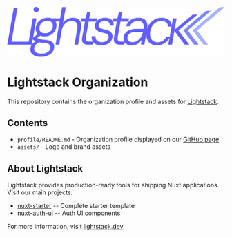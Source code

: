 ![Lighstack logo](https://raw.githubusercontent.com/lightstack-dev/.github/refs/heads/main/assets/lighstack-logo-2025-08.svg)

# Lightstack Organization

This repository contains the organization profile and assets for [Lightstack](https://github.com/lightstack-dev).

## Contents

- `profile/README.md` - Organization profile displayed on our [GitHub page](https://github.com/lightstack-dev)
- `assets/` - Logo and brand assets

## About Lightstack

Lightstack provides production-ready tools for shipping Nuxt applications. Visit our main projects:

- [nuxt-starter](https://github.com/lightstack-dev/nuxt-starter) -- Complete starter template
- [nuxt-auth-ui](https://github.com/lightstack-dev/nuxt-auth-ui) -- Auth UI components

For more information, visit [lightstack.dev](https://lightstack.dev).
